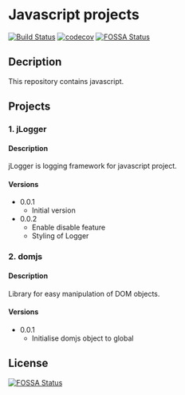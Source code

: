 # Javascript projects
[![Build Status](https://travis-ci.org/pramodaug17/javascript-projects.svg?branch=master)](https://travis-ci.org/pramodaug17/javascript-projects)
[![codecov](https://codecov.io/gh/pramodaug17/javascript-projects/branch/master/graph/badge.svg)](https://codecov.io/gh/pramodaug17/javascript-projects)
[![FOSSA Status](https://app.fossa.io/api/projects/git%2Bgithub.com%2Fpramodaug17%2Fjavascript-projects.svg?type=shield)](https://app.fossa.io/projects/git%2Bgithub.com%2Fpramodaug17%2Fjavascript-projects?ref=badge_shield)

## Decription
This repository contains javascript.

## Projects

### 1. jLogger
#### Description
jLogger is logging framework for javascript project.

#### Versions
* 0.0.1 
    * Initial version
* 0.0.2
    * Enable disable feature
    * Styling of Logger 
    
### 2. domjs
#### Description
Library for easy manipulation of DOM objects.

#### Versions
* 0.0.1
    * Initialise domjs object to global


## License
[![FOSSA Status](https://app.fossa.io/api/projects/git%2Bgithub.com%2Fpramodaug17%2Fjavascript-projects.svg?type=large)](https://app.fossa.io/projects/git%2Bgithub.com%2Fpramodaug17%2Fjavascript-projects?ref=badge_large)